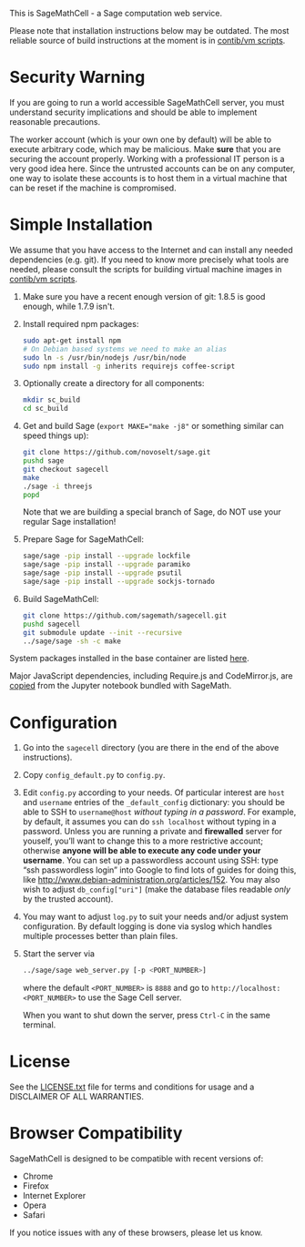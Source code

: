 This is SageMathCell - a Sage computation web service.

Please note that installation instructions below may be outdated. The most reliable source of build instructions at the moment is in [contib/vm scripts](contrib/vm).


# Security Warning

If you are going to run a world accessible SageMathCell server, you must understand security implications and should be able to implement reasonable precautions.

The worker account (which is your own one by default) will be able to execute arbitrary code, which may be malicious. Make **sure** that you are securing the account properly. Working with a professional IT person is a very good idea here. Since the untrusted accounts can be on any computer, one way to isolate these accounts is to host them in a virtual machine that can be reset if the machine is compromised.


# Simple Installation

We assume that you have access to the Internet and can install any needed dependencies (e.g. git). If you need to know more precisely what tools are needed, please consult the scripts for building virtual machine images in [contib/vm scripts](contrib/vm).

1.  Make sure you have a recent enough version of git: 1.8.5 is good enough, while 1.7.9 isn't.
2.  Install required npm packages:

    ```bash
    sudo apt-get install npm
    # On Debian based systems we need to make an alias
    sudo ln -s /usr/bin/nodejs /usr/bin/node
    sudo npm install -g inherits requirejs coffee-script
    ```

3.  Optionally create a directory for all components:

    ```bash
    mkdir sc_build
    cd sc_build
    ```

4.  Get and build Sage (`export MAKE="make -j8"` or something similar can speed things up):

    ```bash
    git clone https://github.com/novoselt/sage.git
    pushd sage
    git checkout sagecell
    make
    ./sage -i threejs
    popd
    ```

    Note that we are building a special branch of Sage, do NOT use your regular Sage installation!
    
5.  Prepare Sage for SageMathCell:

    ```bash
    sage/sage -pip install --upgrade lockfile
    sage/sage -pip install --upgrade paramiko
    sage/sage -pip install --upgrade psutil
    sage/sage -pip install --upgrade sockjs-tornado
    ```

6.  Build SageMathCell:

    ```bash
    git clone https://github.com/sagemath/sagecell.git
    pushd sagecell
    git submodule update --init --recursive
    ../sage/sage -sh -c make
    ```

System packages installed in the base container are listed [here](https://github.com/sagemath/sagecell/blob/master/contrib/vm/container_manager.py#L58).

Major JavaScript dependencies, including Require.js and CodeMirror.js, are [copied](https://github.com/sagemath/sagecell/blob/master/Makefile#L23) from the Jupyter notebook bundled with SageMath.


# Configuration

1.  Go into the `sagecell` directory (you are there in the end of the above instructions).
2.  Copy `config_default.py` to `config.py`.
3.  Edit `config.py` according to your needs. Of particular interest are `host` and `username` entries of the `_default_config` dictionary: you should be able to SSH to `username@host` *without typing in a password*. For example, by default, it assumes you can do `ssh localhost` without typing in a password. Unless you are running a private and **firewalled** server for youself, you’ll want to change this to a more restrictive account; otherwise **anyone will be able to execute any code under your username**. You can set up a passwordless account using SSH: type “ssh passwordless login” into Google to find lots of guides for doing this, like http://www.debian-administration.org/articles/152. You may also wish to adjust `db_config["uri"]` (make the database files readable *only* by the trusted account).
4.  You may want to adjust `log.py` to suit your needs and/or adjust system configuration. By default logging is done via syslog which handles multiple processes better than plain files.
5.  Start the server via

    ```bash
    ../sage/sage web_server.py [-p <PORT_NUMBER>]
    ```

    where the default `<PORT_NUMBER>` is `8888` and go to `http://localhost:<PORT_NUMBER>` to use the Sage Cell server.

    When you want to shut down the server, press `Ctrl-C` in the same terminal.


# License

See the [LICENSE.txt](LICENSE.txt) file for terms and conditions for usage and a
DISCLAIMER OF ALL WARRANTIES.

# Browser Compatibility

SageMathCell is designed to be compatible with recent versions of:

* Chrome
* Firefox
* Internet Explorer
* Opera
* Safari

If you notice issues with any of these browsers, please let us know.
